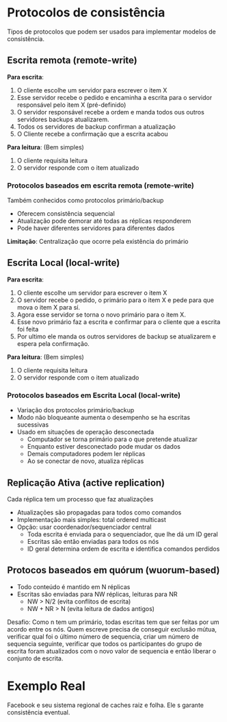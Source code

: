# Protocolos de consistência

Tipos de protocolos que podem ser usados para implementar modelos de consistência.

## Escrita remota (remote-write)

**Para escrita**:
1. O cliente escolhe um servidor para escrever o item X
2. Esse servidor recebe o pedido e encaminha a escrita para o servidor responsável pelo item X (pré-definido)
3. O servidor responsável recebe a ordem e manda todos ous outros servidores backups atualizarem.
4. Todos os servidores de backup confirman a atualização
5. O Cliente recebe a confirmação que a escrita acabou

**Para leitura**: (Bem simples)
1. O cliente requisita leitura 
2. O servidor responde com o item atualizado


### Protocolos baseados em escrita remota (remote-write)
Também conhecidos como protocolos primário/backup
- Oferecem consistência sequencial
- Atualização pode demorar até todas as réplicas responderem
- Pode haver diferentes servidores para diferentes dados

**Limitação**: Centralização que ocorre pela existência do primário

## Escrita Local (local-write)

**Para escrita**:
1. O cliente escolhe um servidor para escrever o item X
2. O servidor recebe o pedido, o primário para o item X e pede para que mova o item X para sí.
3. Agora esse servidor se torna o novo primário para o item X.
4. Esse novo primário faz a escrita e confirmar para o cliente que a escrita foi feita
5. Por ultimo ele manda os outros servidores de backup se atualizarem e espera pela confirmação.

**Para leitura**: (Bem simples)
1. O cliente requisita leitura 
2. O servidor responde com o item atualizado

### Protocolos baseados em Escrita Local (local-write)
- Variação dos protocolos primário/backup
- Modo não bloqueante aumenta o desempenho se ha escritas sucessivas
- Usado em situações de operação desconectada
  - Computador se torna primário para o que pretende atualizar
  - Enquanto estiver desconectado pode mudar os dados
  - Demais computadores podem ler réplicas
  - Ao se conectar de novo, atualiza réplicas


## Replicação Ativa (active replication)

Cada réplica tem um processo que faz atualizações
- Atualizações são propagadas para todos como comandos
- Implementação mais simples: total ordered multicast
- Opção: usar coordenador/sequenciador central
  - Toda escrita é enviada para o sequenciador, que lhe dá um ID geral
  - Escritas são então enviadas para todos os nós
  - ID geral determina ordem de escrita e identifica comandos perdidos


## Protocos baseados em quórum (wuorum-based)
- Todo conteúdo é mantido em N réplicas
- Escritas são enviadas para NW réplicas, leituras para NR
  - NW > N/2 (evita conflitos de escrita)
  - NW + NR > N (evita leitura de dados antigos)

Desafio: Como n tem um primário, todas escritas tem que ser feitas por um acordo entre os nós.
Quem escreve precisa de conseguir exclusão mútua, verificar qual foi o último número de sequencia, criar um número de sequencia seguinte, verificar que todos os participantes do grupo de escrita foram atualizados com o novo valor de sequencia e então liberar o conjunto de escrita.


# Exemplo Real

Facebook e seu sistema regional de caches raiz e folha. Ele s garante consistência eventual.